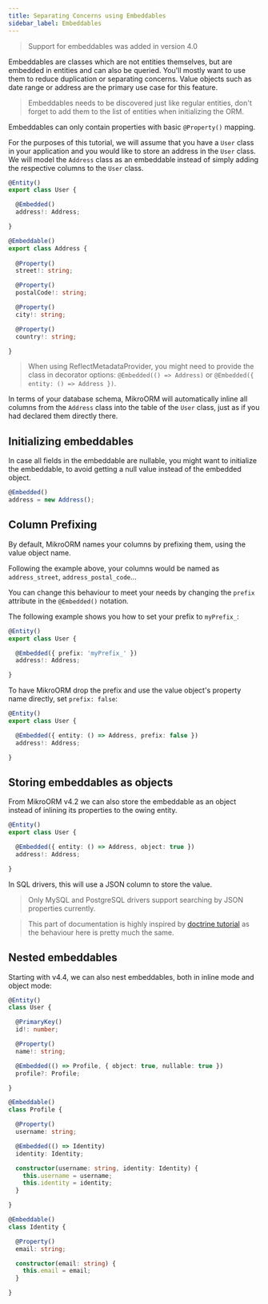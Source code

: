 ```yaml
---
title: Separating Concerns using Embeddables
sidebar_label: Embeddables
---
```


> Support for embeddables was added in version 4.0

Embeddables are classes which are not entities themselves, but are embedded in 
entities and can also be queried. You'll mostly want to use them to reduce 
duplication or separating concerns. Value objects such as date range or address 
are the primary use case for this feature.

> Embeddables needs to be discovered just like regular entities, don't forget to 
> add them to the list of entities when initializing the ORM.

Embeddables can only contain properties with basic `@Property()` mapping.

For the purposes of this tutorial, we will assume that you have a `User` class in 
your application and you would like to store an address in the `User` class. We will 
model the `Address` class as an embeddable instead of simply adding the respective 
columns to the `User` class.

```typescript
@Entity()
export class User {

  @Embedded()
  address!: Address;

}

@Embeddable()
export class Address {
  
  @Property()
  street!: string;

  @Property()
  postalCode!: string;

  @Property()
  city!: string;

  @Property()
  country!: string;

}
```

> When using ReflectMetadataProvider, you might need to provide the class in decorator options:
> `@Embedded(() => Address)` or `@Embedded({ entity: () => Address })`.

In terms of your database schema, MikroORM will automatically inline all columns from 
the `Address` class into the table of the `User` class, just as if you had declared 
them directly there.

## Initializing embeddables

In case all fields in the embeddable are nullable, you might want to initialize the 
embeddable, to avoid getting a null value instead of the embedded object.

```typescript
@Embedded()
address = new Address();
```

## Column Prefixing

By default, MikroORM names your columns by prefixing them, using the value object name.

Following the example above, your columns would be named as `address_street`, 
`address_postal_code`...

You can change this behaviour to meet your needs by changing the `prefix` attribute 
in the `@Embedded()` notation.

The following example shows you how to set your prefix to `myPrefix_`:

```typescript
@Entity()
export class User {

  @Embedded({ prefix: 'myPrefix_' })
  address!: Address;

}
```

To have MikroORM drop the prefix and use the value object's property name directly, 
set `prefix: false`:

```typescript
@Entity()
export class User {

  @Embedded({ entity: () => Address, prefix: false })
  address!: Address;

}
```

## Storing embeddables as objects

From MikroORM v4.2 we can also store the embeddable as an object instead of
inlining its properties to the owing entity.

```ts
@Entity()
export class User {

  @Embedded({ entity: () => Address, object: true })
  address!: Address;

}
```

In SQL drivers, this will use a JSON column to store the value. 

> Only MySQL and PostgreSQL drivers support searching by JSON properties currently.

> This part of documentation is highly inspired by [doctrine tutorial](https://www.doctrine-project.org/projects/doctrine-orm/en/latest/tutorials/embeddables.html)
> as the behaviour here is pretty much the same.

## Nested embeddables

Starting with v4.4, we can also nest embeddables, both in inline mode and object mode:

```ts
@Entity()
class User {

  @PrimaryKey()
  id!: number;

  @Property()
  name!: string;

  @Embedded(() => Profile, { object: true, nullable: true })
  profile?: Profile;

}

@Embeddable()
class Profile {

  @Property()
  username: string;

  @Embedded(() => Identity)
  identity: Identity;

  constructor(username: string, identity: Identity) {
    this.username = username;
    this.identity = identity;
  }

}

@Embeddable()
class Identity {

  @Property()
  email: string;

  constructor(email: string) {
    this.email = email;
  }

}
```
